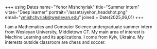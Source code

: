 +++
using Dates
name="Yehor Mishchyriak"
title="Summer intern"
vitae="Deep learner"
portrait="/assets/yehor_headshot.png"
email="ymishchyriak@wesleyan.edu"
joined = Date(2025,06,01)
+++

I am a Mathematics and Computer Science undergraduate summer intern from Wesleyan University, Middletown CT.
My main area of interest is Machine Learning and its applications.
I come from Kyiv, Ukraine. My interests outside classroom are chess and soccer.
